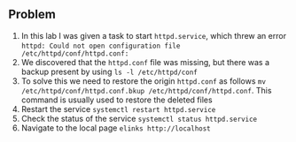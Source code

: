 ## Problem

1. In this lab I was given a task to start `httpd.service`, which threw an error `httpd: Could not open configuration file /etc/httpd/conf/httpd.conf:`
2. We discovered that the `httpd.conf` file was missing, but there was a backup present by using `ls -l /etc/httpd/conf`
3. To solve this we need to restore the origin `httpd.conf` as follows `mv /etc/httpd/conf/httpd.conf.bkup /etc/httpd/conf/httpd.conf`. This command is usually used to restore the deleted files
4. Restart the service `systemctl restart httpd.service`
5. Check the status of the service `systemctl status httpd.service`
6. Navigate to the local page `elinks http://localhost`
